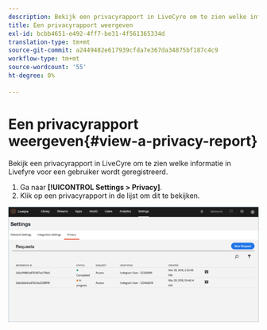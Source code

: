 ```yaml
---
description: Bekijk een privacyrapport in LiveCyre om te zien welke informatie in Livefyre voor een gebruiker wordt geregistreerd.
title: Een privacyrapport weergeven
exl-id: bcbb4651-e492-4ff7-be31-4f561365334d
translation-type: tm+mt
source-git-commit: a2449482e617939cfda7e367da34875bf187c4c9
workflow-type: tm+mt
source-wordcount: '55'
ht-degree: 0%

---
```


# Een privacyrapport weergeven{#view-a-privacy-report}

Bekijk een privacyrapport in LiveCyre om te zien welke informatie in Livefyre voor een gebruiker wordt geregistreerd.

1. Ga naar **[!UICONTROL Settings > Privacy]**.
1. Klik op een privacyrapport in de lijst om dit te bekijken.

![](assets/privacypage5.png)
